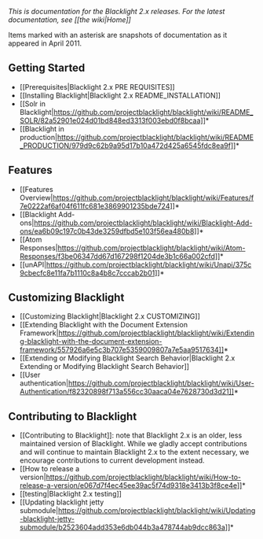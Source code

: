 *This is documentation for the Blacklight 2.x releases. For the latest documentation, see [[the wiki|Home]]*

Items marked with an asterisk are snapshots of documentation as it appeared in April 2011. 

## Getting Started

* [[Prerequisites|Blacklight 2.x PRE REQUISITES]]
* [[Installing Blacklight|Blacklight 2.x README_INSTALLATION]]
* [[Solr in Blacklight|https://github.com/projectblacklight/blacklight/wiki/README_SOLR/82a52901e024d01bd848ed3313f003ebd0f8bcaa]]*
* [[Blacklight in production|https://github.com/projectblacklight/blacklight/wiki/README_PRODUCTION/979d9c62b9a95d17b10a472d425a6545fdc8ea9f]]*


## Features
* [[Features Overview|https://github.com/projectblacklight/blacklight/wiki/Features/f7e0222af6af04f611fc681e3869901235bde724]]*
* [[Blacklight Add-ons|https://github.com/projectblacklight/blacklight/wiki/Blacklight-Add-ons/ea6b09c197c0b43de3259dfbd5e103f56ea480b8]]*
* [[Atom Responses|https://github.com/projectblacklight/blacklight/wiki/Atom-Responses/f3be06347dd67d167298f1204de3b1c66a002cfd]]*
* [[unAPI|https://github.com/projectblacklight/blacklight/wiki/Unapi/375c9cbecfc8e11fa7b1110c8a4b8c7cccab2b01]]*

## Customizing Blacklight

* [[Customizing Blacklight|Blacklight 2.x CUSTOMIZING]]
* [[Extending Blacklight with the Document Extension Framework|https://github.com/projectblacklight/blacklight/wiki/Extending-blacklight-with-the-document-extension-framework/557926a6e5c3b707e5359009807a7e5aa9517634]]*
* [[Extending or Modifying Blacklight Search Behavior|Blacklight 2.x Extending or Modifying Blacklight Search Behavior]]
* [[User authentication|https://github.com/projectblacklight/blacklight/wiki/User-Authentication/f82320898f713a556cc30aaca04e7628730d3d21]]*

## Contributing to Blacklight

* [[Contributing to Blacklight]]: note that Blacklight 2.x is an older, less maintained version of Blacklight. While we gladly accept contributions and will continue to maintain Blacklight 2.x to the extent necessary, we encourage contributions to current development instead.
* [[How to release a version|https://github.com/projectblacklight/blacklight/wiki/How-to-release-a-version/e067d7f4ec45ee39ac5f74d9318e3413b3f8ce4e]]*
* [[testing|Blacklight 2.x testing]]
* [[Updating blacklight jetty submodule|https://github.com/projectblacklight/blacklight/wiki/Updating-blacklight-jetty-submodule/b2523604add353e6db044b3a478744ab9dcc863a]]*
